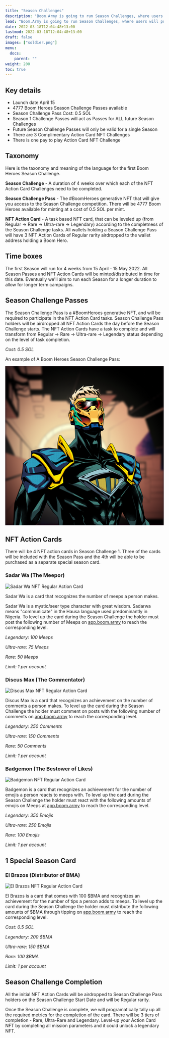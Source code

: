 ```yaml
---
title: "Season Challenges"
description: "Boom.Army is going to run Season Challenges, where users will purchase a #BoomHeroes Season Challenge Pass NFT to participate."
lead: "Boom.Army is going to run Season Challenges, where users will purchase a #BoomHeroes Season Challenge Pass NFT to participate. The Season Challenge Pass will come with several airdropped NFT Action Cards, that are able to be leveled up by completing tasks on the Boom.Army platform."
date: 2022-03-18T12:04:48+13:00
lastmod: 2022-03-18T12:04:48+13:00
draft: false
images: ["soldier.png"]
menu:
  docs:
    parent: ""
weight: 200
toc: true
---
```


## Key details

- Launch date April 15
- 4777 Boom Heroes Season Challenge Passes available
- Season Challenge Pass Cost: 0.5 SOL
- Season 1 Challenge Passes will act as Passes for ALL future Season Challenges
- Future Season Challenge Passes will only be valid for a single Season
- There are 3 Complimentary Action Card NFT Challenges
- There is one pay to play Action Card NFT Challenge

## Taxonomy

Here is the taxonomy and meaning of the language for the first Boom Heroes Season Challenge.

**Season Challenge** - A duration of 4 weeks over which each of the NFT Action Card Challenges need to be completed.

**Season Challenge Pass** - The #BoomHeroes generative NFT that will give you access to the Season Challenge competition. There will be 4777 Boom Heroes available for minting at a cost of 0.5 SOL per mint.

**NFT Action Card** - A task based NFT card, that can be leveled up (from Regular -> Rare -> Ultra-rare -> Legendary) according to the completness of the Season Challenge tasks. All wallets holding a Season Challenge Pass will have 3 NFT Action Cards of Regular rarity airdropped to the wallet address holding a Boom Hero.

## Time boxes

The first Season will run for 4 weeks from 15 April - 15 May 2022. All Season Passes and NFT Action Cards will be minted/distributed in time for this date. Eventually we&#39;ll aim to run each Season for a longer duration to allow for longer term campaigns.

## Season Challenge Passes

The Season Challenge Pass is a #BoomHeroes generative NFT, and will be required to participate in the NFT Action Card tasks. Season Challenge Pass holders will be airdropped all NFT Action Cards the day before the Season Challenge starts. The NFT Action Cards have a task to complete and will transform from Regular -> Rare -> Ultra-rare -> Legendary status depending on the level of task completion.

_Cost: 0.5 SOL_

An example of A Boom Heroes Season Challenge Pass:

![Boom Heroes Season Challenge Pass](soldier.png "Season Challenge Pass")

## NFT Action Cards

There will be 4 NFT action cards in Season Challenge 1. Three of the cards will be included with the Season Pass and the 4th will be able to be purchased as a separate special season card.

### Sadar Wa (The Meepor)

![Sadar Wa NFT Regular Action Card](SadarWaDone.jpg "Sadar Wa NFT Regular Action Card")

Sadar Wa is a card that recognizes the number of meeps a person makes.

Sadar Wa is a mystic/seer type character with great wisdom. Sadarwa means &quot;communicate&quot; in the Hausa language used predominantly in Nigeria. To level up the card during the Season Challenge the holder must post the following number of Meeps on [app.boom.army](https://app.boom.army) to reach the corresponding level.

_Legendary: 100 Meeps_

_Ultra-rare: 75 Meeps_

_Rare: 50 Meeps_

_Limit: 1 per account_

### Discus Max (The Commentator)

![Discus Max NFT Regular Action Card](DiscusMaxDone.jpg "Discus Max NFT Regular Action Card")

Discus Max is a card that recognizes an achievement on the number of comments a person makes. To level up the card during the Season Challenge the holder must comment on posts with the following number of comments on [app.boom.army](https://app.boom.army) to reach the corresponding level.

_Legendary: 250 Comments_

_Ultra-rare: 150 Comments_

_Rare: 50 Comments_

_Limit: 1 per account_

### Badgemon (The Bestower of Likes)

![Badgemon NFT Regular Action Card](BadgemonDone.jpg "Badgemon NFT Regular Action Card")

Badgemon is a card that recognizes an achievement for the number of emojis a person reacts to meeps with. To level up the card during the Season Challenge the holder must react with the following amounts of emojis on Meeps at [app.boom.army](https://app.boom.army) to reach the corresponding level.

_Legendary: 350 Emojis_

_Ultra-rare: 250 Emojis_

_Rare: 100 Emojis_

_Limit: 1 per account_

## 1 Special Season Card

### El Brazos (Distributor of BMA)

![El Brazos NFT Regular Action Card](TheDistributorRevised.jpg "El Brazos NFT Regular Action Card")

El Brazos is a card that comes with 100 $BMA and recognizes an achievement for the number of tips a person adds to meeps. To level up the card during the Season Challenge the holder must distribute the following amounts of $BMA through tipping on [app.boom.army](https://app.boom.army) to reach the corresponding level.

_Cost: 0.5 SOL_

_Legendary: 200 $BMA_

_Ultra-rare: 150 $BMA_

_Rare: 100 $BMA_

_Limit: 1 per account_

## Season Challenge Completion

All the initial NFT Action Cards will be airdropped to Season Challenge Pass holders on the Season Challenge Start Date and will be Regular rarity.

Once the Season Challenge is complete, we will programatically tally up all the required metrics for the completion of the card. There will be 3 tiers of completion - Rare, Ultra-Rare and Legendary. Level-up your Action Card NFT by completing all mission parameters and it could unlock a legendary NFT.
